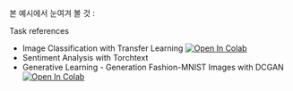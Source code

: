 본 예시에서 눈여겨 볼 것 :

Task references 

* Image Classification with Transfer Learning [![Open In Colab](https://colab.research.google.com/assets/colab-badge.svg)](https://colab.research.google.com/github/DoranLyong/Awesome-Tensor-Architecture/blob/main/pytorch_reference/simple_reference/04_NN_Development_Reference/01_Image_Classification.ipynb)
* Sentiment Analysis with Torchtext 
* Generative Learning - Generation Fashion-MNIST Images with DCGAN [![Open In Colab](https://colab.research.google.com/assets/colab-badge.svg)](https://colab.research.google.com/github/DoranLyong/Awesome-Tensor-Architecture/blob/main/pytorch_reference/simple_reference/04_NN_Development_Reference/03_Generative_Learning.ipynb)

